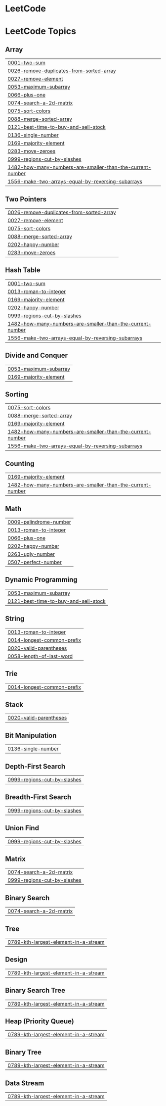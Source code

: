 # LeetCode
<!---LeetCode Topics Start-->
# LeetCode Topics
## Array
|  |
| ------- |
| [0001-two-sum](https://github.com/SutrayeHarshitha/LeetCode/tree/master/0001-two-sum) |
| [0026-remove-duplicates-from-sorted-array](https://github.com/SutrayeHarshitha/LeetCode/tree/master/0026-remove-duplicates-from-sorted-array) |
| [0027-remove-element](https://github.com/SutrayeHarshitha/LeetCode/tree/master/0027-remove-element) |
| [0053-maximum-subarray](https://github.com/SutrayeHarshitha/LeetCode/tree/master/0053-maximum-subarray) |
| [0066-plus-one](https://github.com/SutrayeHarshitha/LeetCode/tree/master/0066-plus-one) |
| [0074-search-a-2d-matrix](https://github.com/SutrayeHarshitha/LeetCode/tree/master/0074-search-a-2d-matrix) |
| [0075-sort-colors](https://github.com/SutrayeHarshitha/LeetCode/tree/master/0075-sort-colors) |
| [0088-merge-sorted-array](https://github.com/SutrayeHarshitha/LeetCode/tree/master/0088-merge-sorted-array) |
| [0121-best-time-to-buy-and-sell-stock](https://github.com/SutrayeHarshitha/LeetCode/tree/master/0121-best-time-to-buy-and-sell-stock) |
| [0136-single-number](https://github.com/SutrayeHarshitha/LeetCode/tree/master/0136-single-number) |
| [0169-majority-element](https://github.com/SutrayeHarshitha/LeetCode/tree/master/0169-majority-element) |
| [0283-move-zeroes](https://github.com/SutrayeHarshitha/LeetCode/tree/master/0283-move-zeroes) |
| [0999-regions-cut-by-slashes](https://github.com/SutrayeHarshitha/LeetCode/tree/master/0999-regions-cut-by-slashes) |
| [1482-how-many-numbers-are-smaller-than-the-current-number](https://github.com/SutrayeHarshitha/LeetCode/tree/master/1482-how-many-numbers-are-smaller-than-the-current-number) |
| [1556-make-two-arrays-equal-by-reversing-subarrays](https://github.com/SutrayeHarshitha/LeetCode/tree/master/1556-make-two-arrays-equal-by-reversing-subarrays) |
## Two Pointers
|  |
| ------- |
| [0026-remove-duplicates-from-sorted-array](https://github.com/SutrayeHarshitha/LeetCode/tree/master/0026-remove-duplicates-from-sorted-array) |
| [0027-remove-element](https://github.com/SutrayeHarshitha/LeetCode/tree/master/0027-remove-element) |
| [0075-sort-colors](https://github.com/SutrayeHarshitha/LeetCode/tree/master/0075-sort-colors) |
| [0088-merge-sorted-array](https://github.com/SutrayeHarshitha/LeetCode/tree/master/0088-merge-sorted-array) |
| [0202-happy-number](https://github.com/SutrayeHarshitha/LeetCode/tree/master/0202-happy-number) |
| [0283-move-zeroes](https://github.com/SutrayeHarshitha/LeetCode/tree/master/0283-move-zeroes) |
## Hash Table
|  |
| ------- |
| [0001-two-sum](https://github.com/SutrayeHarshitha/LeetCode/tree/master/0001-two-sum) |
| [0013-roman-to-integer](https://github.com/SutrayeHarshitha/LeetCode/tree/master/0013-roman-to-integer) |
| [0169-majority-element](https://github.com/SutrayeHarshitha/LeetCode/tree/master/0169-majority-element) |
| [0202-happy-number](https://github.com/SutrayeHarshitha/LeetCode/tree/master/0202-happy-number) |
| [0999-regions-cut-by-slashes](https://github.com/SutrayeHarshitha/LeetCode/tree/master/0999-regions-cut-by-slashes) |
| [1482-how-many-numbers-are-smaller-than-the-current-number](https://github.com/SutrayeHarshitha/LeetCode/tree/master/1482-how-many-numbers-are-smaller-than-the-current-number) |
| [1556-make-two-arrays-equal-by-reversing-subarrays](https://github.com/SutrayeHarshitha/LeetCode/tree/master/1556-make-two-arrays-equal-by-reversing-subarrays) |
## Divide and Conquer
|  |
| ------- |
| [0053-maximum-subarray](https://github.com/SutrayeHarshitha/LeetCode/tree/master/0053-maximum-subarray) |
| [0169-majority-element](https://github.com/SutrayeHarshitha/LeetCode/tree/master/0169-majority-element) |
## Sorting
|  |
| ------- |
| [0075-sort-colors](https://github.com/SutrayeHarshitha/LeetCode/tree/master/0075-sort-colors) |
| [0088-merge-sorted-array](https://github.com/SutrayeHarshitha/LeetCode/tree/master/0088-merge-sorted-array) |
| [0169-majority-element](https://github.com/SutrayeHarshitha/LeetCode/tree/master/0169-majority-element) |
| [1482-how-many-numbers-are-smaller-than-the-current-number](https://github.com/SutrayeHarshitha/LeetCode/tree/master/1482-how-many-numbers-are-smaller-than-the-current-number) |
| [1556-make-two-arrays-equal-by-reversing-subarrays](https://github.com/SutrayeHarshitha/LeetCode/tree/master/1556-make-two-arrays-equal-by-reversing-subarrays) |
## Counting
|  |
| ------- |
| [0169-majority-element](https://github.com/SutrayeHarshitha/LeetCode/tree/master/0169-majority-element) |
| [1482-how-many-numbers-are-smaller-than-the-current-number](https://github.com/SutrayeHarshitha/LeetCode/tree/master/1482-how-many-numbers-are-smaller-than-the-current-number) |
## Math
|  |
| ------- |
| [0009-palindrome-number](https://github.com/SutrayeHarshitha/LeetCode/tree/master/0009-palindrome-number) |
| [0013-roman-to-integer](https://github.com/SutrayeHarshitha/LeetCode/tree/master/0013-roman-to-integer) |
| [0066-plus-one](https://github.com/SutrayeHarshitha/LeetCode/tree/master/0066-plus-one) |
| [0202-happy-number](https://github.com/SutrayeHarshitha/LeetCode/tree/master/0202-happy-number) |
| [0263-ugly-number](https://github.com/SutrayeHarshitha/LeetCode/tree/master/0263-ugly-number) |
| [0507-perfect-number](https://github.com/SutrayeHarshitha/LeetCode/tree/master/0507-perfect-number) |
## Dynamic Programming
|  |
| ------- |
| [0053-maximum-subarray](https://github.com/SutrayeHarshitha/LeetCode/tree/master/0053-maximum-subarray) |
| [0121-best-time-to-buy-and-sell-stock](https://github.com/SutrayeHarshitha/LeetCode/tree/master/0121-best-time-to-buy-and-sell-stock) |
## String
|  |
| ------- |
| [0013-roman-to-integer](https://github.com/SutrayeHarshitha/LeetCode/tree/master/0013-roman-to-integer) |
| [0014-longest-common-prefix](https://github.com/SutrayeHarshitha/LeetCode/tree/master/0014-longest-common-prefix) |
| [0020-valid-parentheses](https://github.com/SutrayeHarshitha/LeetCode/tree/master/0020-valid-parentheses) |
| [0058-length-of-last-word](https://github.com/SutrayeHarshitha/LeetCode/tree/master/0058-length-of-last-word) |
## Trie
|  |
| ------- |
| [0014-longest-common-prefix](https://github.com/SutrayeHarshitha/LeetCode/tree/master/0014-longest-common-prefix) |
## Stack
|  |
| ------- |
| [0020-valid-parentheses](https://github.com/SutrayeHarshitha/LeetCode/tree/master/0020-valid-parentheses) |
## Bit Manipulation
|  |
| ------- |
| [0136-single-number](https://github.com/SutrayeHarshitha/LeetCode/tree/master/0136-single-number) |
## Depth-First Search
|  |
| ------- |
| [0999-regions-cut-by-slashes](https://github.com/SutrayeHarshitha/LeetCode/tree/master/0999-regions-cut-by-slashes) |
## Breadth-First Search
|  |
| ------- |
| [0999-regions-cut-by-slashes](https://github.com/SutrayeHarshitha/LeetCode/tree/master/0999-regions-cut-by-slashes) |
## Union Find
|  |
| ------- |
| [0999-regions-cut-by-slashes](https://github.com/SutrayeHarshitha/LeetCode/tree/master/0999-regions-cut-by-slashes) |
## Matrix
|  |
| ------- |
| [0074-search-a-2d-matrix](https://github.com/SutrayeHarshitha/LeetCode/tree/master/0074-search-a-2d-matrix) |
| [0999-regions-cut-by-slashes](https://github.com/SutrayeHarshitha/LeetCode/tree/master/0999-regions-cut-by-slashes) |
## Binary Search
|  |
| ------- |
| [0074-search-a-2d-matrix](https://github.com/SutrayeHarshitha/LeetCode/tree/master/0074-search-a-2d-matrix) |
## Tree
|  |
| ------- |
| [0789-kth-largest-element-in-a-stream](https://github.com/SutrayeHarshitha/LeetCode/tree/master/0789-kth-largest-element-in-a-stream) |
## Design
|  |
| ------- |
| [0789-kth-largest-element-in-a-stream](https://github.com/SutrayeHarshitha/LeetCode/tree/master/0789-kth-largest-element-in-a-stream) |
## Binary Search Tree
|  |
| ------- |
| [0789-kth-largest-element-in-a-stream](https://github.com/SutrayeHarshitha/LeetCode/tree/master/0789-kth-largest-element-in-a-stream) |
## Heap (Priority Queue)
|  |
| ------- |
| [0789-kth-largest-element-in-a-stream](https://github.com/SutrayeHarshitha/LeetCode/tree/master/0789-kth-largest-element-in-a-stream) |
## Binary Tree
|  |
| ------- |
| [0789-kth-largest-element-in-a-stream](https://github.com/SutrayeHarshitha/LeetCode/tree/master/0789-kth-largest-element-in-a-stream) |
## Data Stream
|  |
| ------- |
| [0789-kth-largest-element-in-a-stream](https://github.com/SutrayeHarshitha/LeetCode/tree/master/0789-kth-largest-element-in-a-stream) |
<!---LeetCode Topics End-->